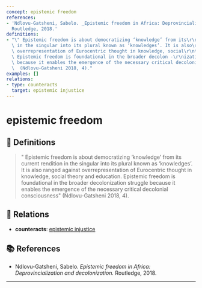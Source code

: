 ```yaml
---
concept: epistemic freedom
references:
- 'Ndlovu-Gatsheni, Sabelo. _Epistemic freedom in Africa: Deprovincialization and decolonization_.
  Routledge, 2018.'
definitions:
- "\" Epistemic freedom is about democratizing ‘knowledge’ from its\r\ncurrent rendition\
  \ in the singular into its plural known as ‘knowledges’. It is also\r\nranged against\
  \ overrepresentation of Eurocentric thought in knowledge, social\r\ntheory and education.\
  \ Epistemic freedom is foundational in the broader decolon -\r\nization struggle\
  \ because it enables the emergence of the necessary critical decolonial\r\nconsciousness\"\
  \  (Ndlovu-Gatsheni 2018, 4)."
examples: []
relations:
- type: counteracts
  target: epistemic injustice
---
```


# epistemic freedom

## 📖 Definitions

> " Epistemic freedom is about democratizing ‘knowledge’ from its current rendition in the singular into its plural known as ‘knowledges’. It is also ranged against overrepresentation of Eurocentric thought in knowledge, social theory and education. Epistemic freedom is foundational in the broader decolonization struggle because it enables the emergence of the necessary critical decolonial consciousness"  (Ndlovu-Gatsheni 2018, 4).

## 🔗 Relations

- **counteracts**: [epistemic injustice](./epistemic-injustice.md)

## 📚 References

- Ndlovu-Gatsheni, Sabelo. _Epistemic freedom in Africa: Deprovincialization and decolonization._ Routledge, 2018.

---

<script src="https://giscus.app/client.js"
                data-repo="natesheehan/conceptcartography"
                data-repo-id="R_kgDOPB5QiQ"
                data-category="General"
                data-category-id="DIC_kwDOPB5Qic4CsAxd"
                data-mapping="pathname"
                data-strict="0"
                data-reactions-enabled="1"
                data-emit-metadata="0"
                data-input-position="bottom"
                data-theme="catppuccin_mocha"
                data-lang="en"
                crossorigin="anonymous"
                async>
        </script>
        
